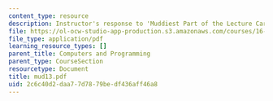 ```yaml
---
content_type: resource
description: Instructor's response to 'Muddiest Part of the Lecture Cards'.
file: https://ol-ocw-studio-app-production.s3.amazonaws.com/courses/16-01-unified-engineering-i-ii-iii-iv-fall-2005-spring-2006/2c6c40d2daa77d7879bedf436aff46a8_mud13.pdf
file_type: application/pdf
learning_resource_types: []
parent_title: Computers and Programming
parent_type: CourseSection
resourcetype: Document
title: mud13.pdf
uid: 2c6c40d2-daa7-7d78-79be-df436aff46a8
---
```

